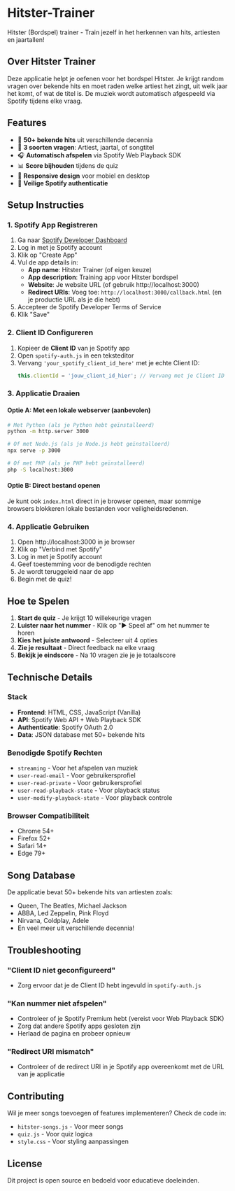 # Hitster-Trainer
Hitster (Bordspel) trainer - Train jezelf in het herkennen van hits, artiesten en jaartallen!

## Over Hitster Trainer

Deze applicatie helpt je oefenen voor het bordspel Hitster. Je krijgt random vragen over bekende hits en moet raden welke artiest het zingt, uit welk jaar het komt, of wat de titel is. De muziek wordt automatisch afgespeeld via Spotify tijdens elke vraag.

## Features

- 🎵 **50+ bekende hits** uit verschillende decennia
- 🎯 **3 soorten vragen**: Artiest, jaartal, of songtitel
- 🎧 **Automatisch afspelen** via Spotify Web Playback SDK
- 📊 **Score bijhouden** tijdens de quiz
- 🎨 **Responsive design** voor mobiel en desktop
- 🔐 **Veilige Spotify authenticatie**

## Setup Instructies

### 1. Spotify App Registreren

1. Ga naar [Spotify Developer Dashboard](https://developer.spotify.com/dashboard)
2. Log in met je Spotify account
3. Klik op "Create App"
4. Vul de app details in:
   - **App name**: Hitster Trainer (of eigen keuze)
   - **App description**: Training app voor Hitster bordspel
   - **Website**: Je website URL (of gebruik http://localhost:3000)
   - **Redirect URIs**: Voeg toe: `http://localhost:3000/callback.html` (en je productie URL als je die hebt)
5. Accepteer de Spotify Developer Terms of Service
6. Klik "Save"

### 2. Client ID Configureren

1. Kopieer de **Client ID** van je Spotify app
2. Open `spotify-auth.js` in een teksteditor
3. Vervang `'your_spotify_client_id_here'` met je echte Client ID:
   ```javascript
   this.clientId = 'jouw_client_id_hier'; // Vervang met je Client ID
   ```

### 3. Applicatie Draaien

#### Optie A: Met een lokale webserver (aanbevolen)

```bash
# Met Python (als je Python hebt geïnstalleerd)
python -m http.server 3000

# Of met Node.js (als je Node.js hebt geïnstalleerd)
npx serve -p 3000

# Of met PHP (als je PHP hebt geïnstalleerd)
php -S localhost:3000
```

#### Optie B: Direct bestand openen

Je kunt ook `index.html` direct in je browser openen, maar sommige browsers blokkeren lokale bestanden voor veiligheidsredenen.

### 4. Applicatie Gebruiken

1. Open http://localhost:3000 in je browser
2. Klik op "Verbind met Spotify"
3. Log in met je Spotify account
4. Geef toestemming voor de benodigde rechten
5. Je wordt teruggeleid naar de app
6. Begin met de quiz!

## Hoe te Spelen

1. **Start de quiz** - Je krijgt 10 willekeurige vragen
2. **Luister naar het nummer** - Klik op "▶️ Speel af" om het nummer te horen
3. **Kies het juiste antwoord** - Selecteer uit 4 opties
4. **Zie je resultaat** - Direct feedback na elke vraag
5. **Bekijk je eindscore** - Na 10 vragen zie je je totaalscore

## Technische Details

### Stack
- **Frontend**: HTML, CSS, JavaScript (Vanilla)
- **API**: Spotify Web API + Web Playback SDK
- **Authenticatie**: Spotify OAuth 2.0
- **Data**: JSON database met 50+ bekende hits

### Benodigde Spotify Rechten
- `streaming` - Voor het afspelen van muziek
- `user-read-email` - Voor gebruikersprofiel
- `user-read-private` - Voor gebruikersprofiel
- `user-read-playback-state` - Voor playback status
- `user-modify-playback-state` - Voor playback controle

### Browser Compatibiliteit
- Chrome 54+
- Firefox 52+
- Safari 14+
- Edge 79+

## Song Database

De applicatie bevat 50+ bekende hits van artiesten zoals:
- Queen, The Beatles, Michael Jackson
- ABBA, Led Zeppelin, Pink Floyd
- Nirvana, Coldplay, Adele
- En veel meer uit verschillende decennia!

## Troubleshooting

### "Client ID niet geconfigureerd"
- Zorg ervoor dat je de Client ID hebt ingevuld in `spotify-auth.js`

### "Kan nummer niet afspelen"
- Controleer of je Spotify Premium hebt (vereist voor Web Playback SDK)
- Zorg dat andere Spotify apps gesloten zijn
- Herlaad de pagina en probeer opnieuw

### "Redirect URI mismatch"
- Controleer of de redirect URI in je Spotify app overeenkomt met de URL van je applicatie

## Contributing

Wil je meer songs toevoegen of features implementeren? Check de code in:
- `hitster-songs.js` - Voor meer songs
- `quiz.js` - Voor quiz logica
- `style.css` - Voor styling aanpassingen

## License

Dit project is open source en bedoeld voor educatieve doeleinden.
